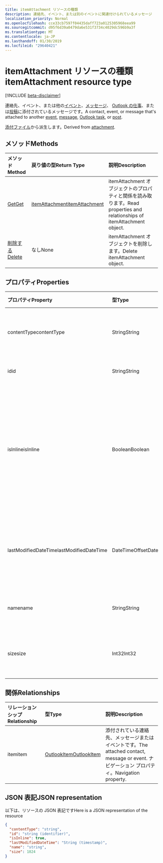 ```yaml
---
title: itemAttachment リソースの種類
description: 連絡先、イベント、または別のイベントに関連付けられているメッセージ
localization_priority: Normal
ms.openlocfilehash: cce33cb7597f04435daff723a0125305968eea99
ms.sourcegitcommit: d95f6d39a0479da6e531f3734c4029dc596b9a3f
ms.translationtype: MT
ms.contentlocale: ja-JP
ms.lasthandoff: 01/30/2019
ms.locfileid: "29640421"
---
```

# <a name="itemattachment-resource-type"></a><span data-ttu-id="ffac6-103">itemAttachment リソースの種類</span><span class="sxs-lookup"><span data-stu-id="ffac6-103">itemAttachment resource type</span></span>

[!INCLUDE [beta-disclaimer](../../includes/beta-disclaimer.md)]

<span data-ttu-id="ffac6-104">連絡先、イベント、または他の[イベント](../resources/event.md)、[メッセージ](../resources/message.md)、 [Outlook の仕事](../resources/outlooktask.md)、または[投稿](../resources/post.md)に添付されているメッセージです。</span><span class="sxs-lookup"><span data-stu-id="ffac6-104">A contact, event, or message that's attached to another [event](../resources/event.md), [message](../resources/message.md), [Outlook task](../resources/outlooktask.md), or [post](../resources/post.md).</span></span>  

<span data-ttu-id="ffac6-105">[添付ファイル](attachment.md)から派生します。</span><span class="sxs-lookup"><span data-stu-id="ffac6-105">Derived from [attachment](attachment.md).</span></span>

## <a name="methods"></a><span data-ttu-id="ffac6-106">メソッド</span><span class="sxs-lookup"><span data-stu-id="ffac6-106">Methods</span></span>

| <span data-ttu-id="ffac6-107">メソッド</span><span class="sxs-lookup"><span data-stu-id="ffac6-107">Method</span></span>       | <span data-ttu-id="ffac6-108">戻り値の型</span><span class="sxs-lookup"><span data-stu-id="ffac6-108">Return Type</span></span>  |<span data-ttu-id="ffac6-109">説明</span><span class="sxs-lookup"><span data-stu-id="ffac6-109">Description</span></span>|
|:---------------|:--------|:----------|
|[<span data-ttu-id="ffac6-110">Get</span><span class="sxs-lookup"><span data-stu-id="ffac6-110">Get</span></span>](../api/attachment-get.md) | [<span data-ttu-id="ffac6-111">itemAttachment</span><span class="sxs-lookup"><span data-stu-id="ffac6-111">itemAttachment</span></span>](itemattachment.md) |<span data-ttu-id="ffac6-112">itemAttachment オブジェクトのプロパティと関係を読み取ります。</span><span class="sxs-lookup"><span data-stu-id="ffac6-112">Read properties and relationships of itemAttachment object.</span></span>|
|[<span data-ttu-id="ffac6-113">削除する</span><span class="sxs-lookup"><span data-stu-id="ffac6-113">Delete</span></span>](../api/attachment-delete.md) | <span data-ttu-id="ffac6-114">なし</span><span class="sxs-lookup"><span data-stu-id="ffac6-114">None</span></span> |<span data-ttu-id="ffac6-115">itemAttachment オブジェクトを削除します。</span><span class="sxs-lookup"><span data-stu-id="ffac6-115">Delete itemAttachment object.</span></span> |

## <a name="properties"></a><span data-ttu-id="ffac6-116">プロパティ</span><span class="sxs-lookup"><span data-stu-id="ffac6-116">Properties</span></span>
| <span data-ttu-id="ffac6-117">プロパティ</span><span class="sxs-lookup"><span data-stu-id="ffac6-117">Property</span></span>     | <span data-ttu-id="ffac6-118">型</span><span class="sxs-lookup"><span data-stu-id="ffac6-118">Type</span></span>   |<span data-ttu-id="ffac6-119">説明</span><span class="sxs-lookup"><span data-stu-id="ffac6-119">Description</span></span>|
|:---------------|:--------|:----------|
|<span data-ttu-id="ffac6-120">contentType</span><span class="sxs-lookup"><span data-stu-id="ffac6-120">contentType</span></span>|<span data-ttu-id="ffac6-121">String</span><span class="sxs-lookup"><span data-stu-id="ffac6-121">String</span></span>|<span data-ttu-id="ffac6-122">添付ファイルのコンテンツ タイプ。</span><span class="sxs-lookup"><span data-stu-id="ffac6-122">The content type of the attachment.</span></span>|
|<span data-ttu-id="ffac6-123">id</span><span class="sxs-lookup"><span data-stu-id="ffac6-123">id</span></span>|<span data-ttu-id="ffac6-124">String</span><span class="sxs-lookup"><span data-stu-id="ffac6-124">String</span></span>| <span data-ttu-id="ffac6-125">添付ファイル ID。</span><span class="sxs-lookup"><span data-stu-id="ffac6-125">The attachment ID.</span></span>|
|<span data-ttu-id="ffac6-126">isInline</span><span class="sxs-lookup"><span data-stu-id="ffac6-126">isInline</span></span>|<span data-ttu-id="ffac6-127">Boolean</span><span class="sxs-lookup"><span data-stu-id="ffac6-127">Boolean</span></span>|<span data-ttu-id="ffac6-128">添付ファイルがインライン (アイテムの本文に埋め込まれた画像など) の場合に、true に設定します。</span><span class="sxs-lookup"><span data-stu-id="ffac6-128">Set to true if the attachment is inline, such as an embedded image within the body of the item.</span></span>|
|<span data-ttu-id="ffac6-129">lastModifiedDateTime</span><span class="sxs-lookup"><span data-stu-id="ffac6-129">lastModifiedDateTime</span></span>|<span data-ttu-id="ffac6-130">DateTimeOffset</span><span class="sxs-lookup"><span data-stu-id="ffac6-130">DateTimeOffset</span></span>|<span data-ttu-id="ffac6-131">添付ファイルが変更された最後の日時です。</span><span class="sxs-lookup"><span data-stu-id="ffac6-131">The last time and date that the attachment was modified.</span></span>|
|<span data-ttu-id="ffac6-132">name</span><span class="sxs-lookup"><span data-stu-id="ffac6-132">name</span></span>|<span data-ttu-id="ffac6-133">String</span><span class="sxs-lookup"><span data-stu-id="ffac6-133">String</span></span>|<span data-ttu-id="ffac6-134">添付ファイルの表示名。</span><span class="sxs-lookup"><span data-stu-id="ffac6-134">The display name of the attachment.</span></span>|
|<span data-ttu-id="ffac6-135">size</span><span class="sxs-lookup"><span data-stu-id="ffac6-135">size</span></span>|<span data-ttu-id="ffac6-136">Int32</span><span class="sxs-lookup"><span data-stu-id="ffac6-136">Int32</span></span>|<span data-ttu-id="ffac6-137">添付ファイルのバイト単位のサイズ。</span><span class="sxs-lookup"><span data-stu-id="ffac6-137">The size in bytes of the attachment.</span></span>|

## <a name="relationships"></a><span data-ttu-id="ffac6-138">関係</span><span class="sxs-lookup"><span data-stu-id="ffac6-138">Relationships</span></span>
| <span data-ttu-id="ffac6-139">リレーションシップ</span><span class="sxs-lookup"><span data-stu-id="ffac6-139">Relationship</span></span> | <span data-ttu-id="ffac6-140">型</span><span class="sxs-lookup"><span data-stu-id="ffac6-140">Type</span></span>   |<span data-ttu-id="ffac6-141">説明</span><span class="sxs-lookup"><span data-stu-id="ffac6-141">Description</span></span>|
|:---------------|:--------|:----------|
|<span data-ttu-id="ffac6-142">item</span><span class="sxs-lookup"><span data-stu-id="ffac6-142">item</span></span>|[<span data-ttu-id="ffac6-143">OutlookItem</span><span class="sxs-lookup"><span data-stu-id="ffac6-143">OutlookItem</span></span>](outlookitem.md)|<span data-ttu-id="ffac6-144">添付されている連絡先、メッセージまたはイベントです。</span><span class="sxs-lookup"><span data-stu-id="ffac6-144">The attached contact, message or event.</span></span> <span data-ttu-id="ffac6-145">ナビゲーション プロパティ。</span><span class="sxs-lookup"><span data-stu-id="ffac6-145">Navigation property.</span></span>|

## <a name="json-representation"></a><span data-ttu-id="ffac6-146">JSON 表記</span><span class="sxs-lookup"><span data-stu-id="ffac6-146">JSON representation</span></span>

<span data-ttu-id="ffac6-147">以下は、リソースの JSON 表記です</span><span class="sxs-lookup"><span data-stu-id="ffac6-147">Here is a JSON representation of the resource</span></span>

<!-- {
  "blockType": "resource",
  "optionalProperties": [
    "item"
  ],
  "@odata.type": "microsoft.graph.itemAttachment"
}-->

```json
{
  "contentType": "string",
  "id": "string (identifier)",
  "isInline": true,
  "lastModifiedDateTime": "String (timestamp)",
  "name": "string",
  "size": 1024
}

```
<!-- uuid: 8fcb5dbc-d5aa-4681-8e31-b001d5168d79
2015-10-25 14:57:30 UTC -->
<!--
{
  "type": "#page.annotation",
  "description": "itemAttachment resource",
  "keywords": "",
  "section": "documentation",
  "tocPath": "",
  "suppressions": [
    "Error: /api-reference/beta/resources/itemattachment.md:\r\n      Exception processing links.\r\n    System.ArgumentException: Link Definition was null. Link text: !INCLUDE [beta-disclaimer](../../includes/beta-disclaimer.md)\r\n      at ApiDoctor.Validation.DocFile.get_LinkDestinations()\r\n      at ApiDoctor.Validation.DocSet.ValidateLinks(Boolean includeWarnings, String[] relativePathForFiles, IssueLogger issues, Boolean requireFilenameCaseMatch, Boolean printOrphanedFiles)"
  ]
}
-->
